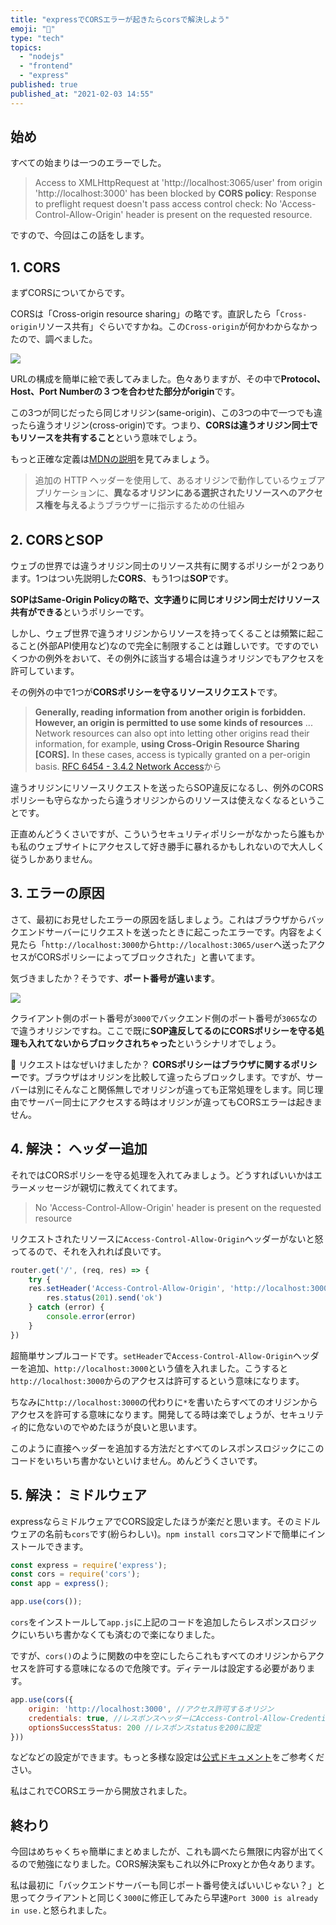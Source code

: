 ```yaml
---
title: "expressでCORSエラーが起きたらcorsで解決しよう"
emoji: "🦔"
type: "tech"
topics:
  - "nodejs"
  - "frontend"
  - "express"
published: true
published_at: "2021-02-03 14:55"
---
```


## 始め

すべての始まりは一つのエラーでした。
> Access to XMLHttpRequest at 'http://localhost:3065/user' from origin 'http://localhost:3000' has been blocked by **CORS policy**: Response to preflight request doesn't pass access control check: No 'Access-Control-Allow-Origin' header is present on the requested resource.

ですので、今回はこの話をします。

## 1. CORS

まずCORSについてからです。

CORSは「Cross-origin resource sharing」の略です。直訳したら「`Cross-origin`リソース共有」ぐらいですかね。この`Cross-origin`が何かわからなかったので、調べました。

![](https://storage.googleapis.com/zenn-user-upload/xe8v8jzv3n91chlpqqgjj4cbhqzc)

URLの構成を簡単に絵で表してみました。色々ありますが、その中で**Protocol、Host、Port Numberの３つを合わせた部分がorigin**です。

この3つが同じだったら同じオリジン(same-origin)、この3つの中で一つでも違ったら違うオリジン(cross-origin)です。つまり、**CORSは違うオリジン同士でもリソースを共有すること**という意味でしょう。

もっと正確な定義は[MDNの説明](https://developer.mozilla.org/ja/docs/Web/HTTP/CORS)を見てみましょう。

> 追加の HTTP ヘッダーを使用して、あるオリジンで動作しているウェブアプリケーションに、**異なるオリジンにある選択されたリソースへのアクセス権を与える**ようブラウザーに指示するための仕組み

## 2. CORSとSOP

ウェブの世界では違うオリジン同士のリソース共有に関するポリシーが２つあります。1つはつい先説明した**CORS**、もう1つは**SOP**です。

**SOPはSame-Origin Policyの略で、文字通りに同じオリジン同士だけリソース共有ができる**というポリシーです。

しかし、ウェブ世界で違うオリジンからリソースを持ってくることは頻繁に起こること(外部API使用など)なので完全に制限することは難しいです。ですのでいくつかの例外をおいて、その例外に該当する場合は違うオリジンでもアクセスを許可しています。

その例外の中で1つが**CORSポリシーを守るリソースリクエスト**です。

>  **Generally, reading information from another origin is forbidden. However, an origin is permitted to use some kinds of resources**
   ... 
   Network resources can also opt into letting other origins read their information, for example, **using Cross-Origin Resource Sharing [CORS].**  In these cases, access is typically granted on a per-origin basis.
   [RFC 6454 - 3.4.2 Network Access](https://tools.ietf.org/html/rfc6454#section-3.4.2)から

違うオリジンにリソースリクエストを送ったらSOP違反になるし、例外のCORSポリシーも守らなかったら違うオリジンからのリソースは使えなくなるということです。

正直めんどうくさいですが、こういうセキュリティポリシーがなかったら誰もかも私のウェブサイトにアクセスして好き勝手に暴れるかもしれないので大人しく従うしかありません。

## 3. エラーの原因

さて、最初にお見せしたエラーの原因を話しましょう。これはブラウザからバックエンドサーバーにリクエストを送ったときに起こったエラーです。内容をよく見たら「`http://localhost:3000`から`http://localhost:3065/user`へ送ったアクセスがCORSポリシーによってブロックされた」と書いてます。

気づきましたか？そうです、**ポート番号が違います**。

![](https://storage.googleapis.com/zenn-user-upload/0y23qgs77pgn3nyk4ug1zbcs5eh1)

クライアント側のポート番号が`3000`でバックエンド側のポート番号が`3065`なので違うオリジンですね。ここで既に**SOP違反してるのにCORSポリシーを守る処理も入れてないからブロックされちゃった**というシナリオでしょう。

🤔 リクエストはなぜいけましたか？
**CORSポリシーはブラウザに関するポリシー**です。ブラウザはオリジンを比較して違ったらブロックします。ですが、サーバーは別にそんなこと関係無しでオリジンが違っても正常処理をします。同じ理由でサーバー同士にアクセスする時はオリジンが違ってもCORSエラーは起きません。

## 4. 解決： ヘッダー追加

それではCORSポリシーを守る処理を入れてみましょう。どうすればいいかはエラーメッセージが親切に教えてくれてます。

> No 'Access-Control-Allow-Origin' header is present on the requested resource

リクエストされたリソースに`Access-Control-Allow-Origin`ヘッダーがないと怒ってるので、それを入れれば良いです。

```javascript
router.get('/', (req, res) => {
    try {
	res.setHeader('Access-Control-Allow-Origin', 'http://localhost:3000')
        res.status(201).send('ok')
    } catch (error) {
        console.error(error)
    }
})
```
超簡単サンプルコードです。`setHeader`で`Access-Control-Allow-Origin`ヘッダーを追加、`http://localhost:3000`という値を入れました。こうすると`http://localhost:3000`からのアクセスは許可するという意味になります。

ちなみに`http://localhost:3000`の代わりに`*`を書いたらすべてのオリジンからアクセスを許可する意味になります。開発してる時は楽でしょうが、セキュリティ的に危ないのでやめたほうが良いと思います。

このように直接ヘッダーを追加する方法だとすべてのレスポンスロジックにこのコードをいちいち書かないといけません。めんどうくさいです。


## 5. 解決： ミドルウェア

expressならミドルウェアでCORS設定したほうが楽だと思います。そのミドルウェアの名前も`cors`です(紛らわしい)。`npm install cors`コマンドで簡単にインストールできます。

```javascript
const express = require('express');
const cors = require('cors');
const app = express();

app.use(cors());
```

`cors`をインストールして`app.js`に上記のコードを追加したらレスポンスロジックにいちいち書かなくても済むので楽になりました。

ですが、`cors()`のように関数の中を空にしたらこれもすべてのオリジンからアクセスを許可する意味になるので危険です。ディテールは設定する必要があります。

```javascript
app.use(cors({
    origin: 'http://localhost:3000', //アクセス許可するオリジン
    credentials: true, //レスポンスヘッダーにAccess-Control-Allow-Credentials追加
    optionsSuccessStatus: 200 //レスポンスstatusを200に設定
}))
```
などなどの設定ができます。もっと多様な設定は[公式ドキュメント](https://www.npmjs.com/package/cors)をご参考ください。

私はこれでCORSエラーから開放されました。


## 終わり
今回はめちゃくちゃ簡単にまとめましたが、これも調べたら無限に内容が出てくるので勉強になりました。CORS解決案もこれ以外にProxyとか色々あります。

私は最初に「バックエンドサーバーも同じポート番号使えばいいじゃない？」と思ってクライアントと同じく`3000`に修正してみたら早速`Port 3000 is already in use.`と怒られました。

